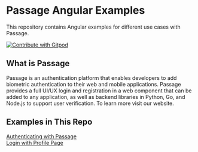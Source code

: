 # Passage Angular Examples

This repository contains Angular examples for different use cases with Passage.

<a href="https://gitpod.io/#https://github.com/passageidentity/example-angular">
  <img
    src="https://img.shields.io/badge/Contribute%20with-Gitpod-908a85?logo=gitpod"
    alt="Contribute with Gitpod"
  />
</a>

## What is Passage
Passage is an authentication platform that enables developers to add biometric authentication to their web and mobile applications. Passage provides a full UI/UX login and registration in a web component that can be added to any application, as well as backend libraries in Python, Go, and Node.js to support user verification. To learn more visit our website.

## Examples in This Repo
[Authenticating with Passage](./01-Login)
<br />
[Login with Profile Page](./02-Login-With-Profile)
